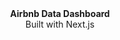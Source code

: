 <div align="center"><strong>Airbnb Data Dashboard</strong></div>
<div align="center">Built with Next.js</div>
